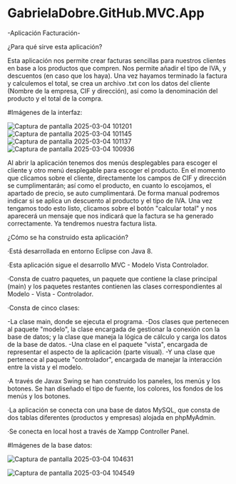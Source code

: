 # GabrielaDobre.GitHub.MVC.App
-Aplicación Facturación-

¿Para qué sirve esta aplicación?

Esta aplicación nos permite crear facturas sencillas para nuestros clientes en base a los productos que compren. Nos permite añadir el tipo de IVA, y descuentos (en caso que los haya). Una vez hayamos terminado la factura y calculemos el total, se crea un archivo .txt con los datos del cliente (Nombre de la empresa, CIF y dirección), así como la denominación del producto y el total de la compra.

#Imágenes de la interfaz:

![Captura de pantalla 2025-03-04 101201](https://github.com/user-attachments/assets/ad8bf9ac-da1d-4668-b9f9-49d7c3c7f247)
![Captura de pantalla 2025-03-04 101145](https://github.com/user-attachments/assets/2807e665-9cc2-4dcd-8a7a-c4cbf10608e7)
![Captura de pantalla 2025-03-04 101137](https://github.com/user-attachments/assets/b3fcb636-9502-4422-9842-19a260074e74)
![Captura de pantalla 2025-03-04 100936](https://github.com/user-attachments/assets/542de83f-0444-44a0-941e-99d0a1269413)


Al abrir la aplicación tenemos dos menús desplegables para escoger el cliente y otro menú desplegable para escoger el producto. En el momento que clicamos sobre el cliente, directamente los campos de CIF y dirección se cumplimentarán; así como el producto, en cuanto lo escojamos, el apartado de precio, se auto cumplimentará. De forma manual podremos indicar si se aplica un descuento al producto y el tipo de IVA. Una vez tengamos todo esto listo, clicamos sobre el botón "calcular total" y nos aparecerá un mensaje que nos indicará que la factura se ha generado correctamente. Ya tendremos nuestra factura lista.

¿Cómo se ha construido esta aplicación?

·Está desarrollada en entorno Eclipse con Java 8. 

·Esta aplicación sigue el desarrollo MVC -  Modelo Vista Controlador.

·Consta de cuatro paquetes, un paquete que contiene la clase principal (main) y los paquetes restantes contienen las clases correspondientes al Modelo - Vista - Controlador. 

·Consta de cinco clases:

-La clase main, donde se ejecuta el programa.
-Dos clases que pertenecen al paquete "modelo", la clase encargada de gestionar la conexión con la base de datos; y la clase que maneja la lógica de cálculo y carga los datos de la base de datos.
-Una clase en el paquete "vista", encargada de representar el aspecto de la aplicación (parte visual).
-Y una clase que pertenece al paquete "controlador", encargada de manejar la interacción entre la vista y el modelo.
    
·A través de Javax Swing se han construido los paneles, los menús y los botones. Se han diseñado el tipo de fuente, los colores, los fondos de los menús y los botones.

·La aplicación se conecta con una base de datos MySQL, que consta de dos tablas diferentes (productos y empresas) alojada en phpMyAdmin.

·Se conecta en local host a través de Xampp Controller Panel.

#Imágenes de la base datos:

![Captura de pantalla 2025-03-04 104631](https://github.com/user-attachments/assets/26251efe-4f17-477a-b79f-b9ccf4915f1d)

![Captura de pantalla 2025-03-04 104549](https://github.com/user-attachments/assets/c0cbc1a8-a537-4bdf-b84f-29aea408f872)

